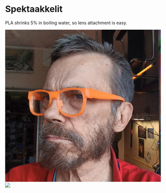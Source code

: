 # Spektaakkelit
PLA shrinks 5% in boiling water, so lens attachment is easy.

<img src=rillit.png>
<img src=rillit.stl>
